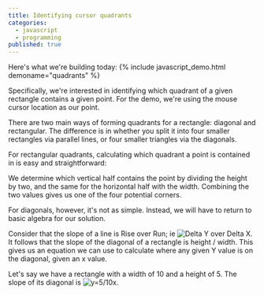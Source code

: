 ```yaml
---
title: Identifying cursor quadrants
categories: 
  - javascript
  - programming
published: true
---
```


Here's what we're building today:
{% include javascript_demo.html demoname="quadrants" %}

Specifically, we're interested in identifying which quadrant of a given rectangle contains a given point. For the demo, we're using the mouse cursor location as our point.

There are two main ways of forming quadrants for a rectangle: diagonal and rectangular.
The difference is in whether you split it into four smaller rectangles via parallel lines, or four smaller triangles via the diagonals.

For rectangular quadrants, calculating which quadrant a point is contained in is easy and straightforward:
<script src="http://gist-it.appspot.com/github/Thristhart/techniques/blob/gh-pages/assets/javascript/quadrants.js?slice=72:88"></script>
We determine which vertical half contains the point by dividing the height by two, and the same for the horizontal half with the width. Combining the two values gives us one of the four potential corners.

For diagonals, however, it's not as simple. Instead, we will have to return to basic algebra for our solution.

Consider that the slope of a line is Rise over Run; ie <img src="http://www.sciweavers.org/tex2img.php?eq=%5Cfrac%7B%20%5CDelta%20y%7D%7B%20%5CDelta%20x%7D%20&bc=Transparent&fc=Black&im=jpg&fs=12&ff=arev&edit=0" class="inline" alt="Delta Y over Delta X" />. It follows that the slope of the diagonal of a rectangle is height / width. This gives us an equation we can use to calculate where any given Y value is on the diagonal, given an x value.

Let's say we have a rectangle with a width of 10 and a height of 5. The slope of its diagonal is <img src="http://www.sciweavers.org/tex2img.php?eq=y%20%3D%20%5Cfrac%7B5%7D%7B10%7Dx%20&bc=Transparent&fc=Black&im=jpg&fs=12&ff=arev&edit=0" class="inline" alt="y=5/10x" />. 